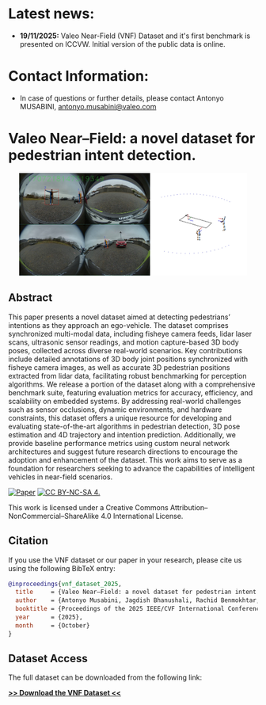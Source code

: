 # Latest news:

- **19/11/2025:** Valeo Near-Field (VNF) Dataset and it's first benchmark is presented on ICCVW. Initial version of the public data is online.

# Contact Information:

- In case of questions or further details, please contact Antonyo MUSABINI, antonyo.musabini@valeo.com

# Valeo Near–Field: a novel dataset for pedestrian intent detection.

<p align="center">
  <img src="doc_images/cover_image.jpg" width="460">
</p>

## Abstract

This paper presents a novel dataset aimed at detecting pedestrians’ intentions as they approach an ego-vehicle. The dataset comprises synchronized multi-modal data, including fisheye camera feeds, lidar laser scans, ultrasonic sensor readings, and motion capture-based 3D body poses, collected across diverse real-world scenarios. Key contributions include detailed annotations of 3D body joint positions synchronized with fisheye camera images, as well as accurate 3D pedestrian positions extracted from lidar data, facilitating robust benchmarking for perception algorithms. We release a portion of the dataset along with a comprehensive benchmark suite, featuring evaluation metrics for accuracy, efficiency, and scalability on embedded systems. By addressing real-world challenges such as sensor occlusions, dynamic environments, and hardware constraints, this dataset offers a unique resource for developing and evaluating state-of-the-art algorithms in pedestrian detection, 3D pose estimation and 4D trajectory and intention prediction. Additionally, we provide baseline performance metrics using custom neural network architectures and suggest future research directions to encourage the adoption and enhancement of the dataset. This work aims to serve as a foundation for researchers seeking to advance the capabilities of intelligent vehicles in near-field scenarios.

[![Paper](https://img.shields.io/badge/paper-arXiv%3A24XX.XXXXX-B31B1B.svg)](https://arxiv.org/abs/24XX.XXXXX)
[![CC BY-NC-SA 4.](https://img.shields.io/badge/License-CC_BY--NC--SA_4.0-blue)](https://creativecommons.org/licenses/by-nc-sa/4.0/)

This work is licensed under a Creative Commons Attribution–NonCommercial–ShareAlike 4.0 International License.


## Citation

If you use the VNF dataset or our paper in your research, please cite us using the following BibTeX entry:

```bibtex
@inproceedings{vnf_dataset_2025,
  title     = {Valeo Near–Field: a novel dataset for pedestrian intent detection},
  author    = {Antonyo Musabini, Jagdish Bhanushali, Rachid Benmokhtar, Xavier Perrotton, Victor Galizzi, Bertrand Luvison},
  booktitle = {Proceedings of the 2025 IEEE/CVF International Conference on Computer Vision Workshops (ICCVW)},
  year      = {2025},
  month     = {October}
}
```

## Dataset Access

The full dataset can be downloaded from the following link:

**[>> Download the VNF Dataset <<](https://drive.google.com/drive/folders/12gmb35DLEQ3Nd5rov_mhHOue0-uTsYrB?usp=sharing)**
